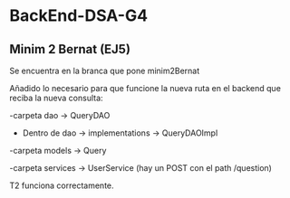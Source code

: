 # BackEnd-DSA-G4

## Minim 2 Bernat (EJ5)

Se encuentra en la branca que pone minim2Bernat

Añadido lo necesario para que funcione la nueva ruta en el backend que reciba la nueva consulta:

-carpeta dao -> QueryDAO

- Dentro de dao -> implementations -> QueryDAOImpl

-carpeta models -> Query

-carpeta services -> UserService (hay un POST con el path /question)

T2 funciona correctamente.

